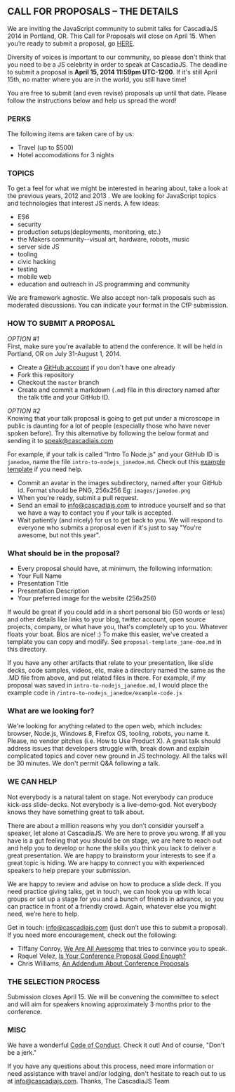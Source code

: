 ## CALL FOR PROPOSALS – THE DETAILS

We are inviting the JavaScript community to submit talks for CascadiaJS 2014 in Portland, OR. This Call for Proposals will close on April 15. When you’re ready to submit a proposal, go [HERE](https://github.com/cascadiajs/2014.cascadiajs.com/blob/master/proposals/README.md#how-to-submit-a-proposal).

Diversity of voices is important to our community, so please don't think that you need to be a JS celebrity in order to speak at CascadiaJS. The deadline to submit a proposal is **April 15, 2014 11:59pm UTC-1200**. If it's still April 15th, no matter where you are in the world, you still have time!

You are free to submit (and even revise) proposals up until that date. Please follow the instructions below and help us spread the word!

### PERKS
The following items are taken care of by us:

* Travel (up to $500)
* Hotel accomodations for 3 nights

### TOPICS
To get a feel for what we might be interested in hearing about, take a look at
the previous years, 2012 and 2013 . We are looking for JavaScript topics and
technologies that interest JS nerds. A few ideas:
- ES6
- security
- production setups(deployments, monitoring, etc.)
- the Makers community--visual art, hardware, robots, music
- server side JS
- tooling
- civic hacking
- testing
- mobile web
- education and outreach in JS programming and community

We are framework agnostic. We also accept non-talk proposals such as moderated
discussions. You can indicate your format in the CfP submission.

### HOW TO SUBMIT A PROPOSAL
*OPTION #1*  
First, make sure you're available to attend the conference. It will be held in
Portland, OR on July 31-August 1, 2014.
* Create a [GitHub account](github.com) if you don't have one already
* Fork this repository
* Checkout the `master` branch
* Create and commit a markdown (`.md`) file in this directory named after the talk title and your GitHub ID.

*OPTION #2*  
Knowing that your talk proposal is going to get put under a microscope in public is daunting for a lot of people (especially those who have never spoken before). Try this alternative by following the below format and sending it to [speak@cascadiajs.com](mailto:speak@cascadiajs.com)

For example, if your talk is called "Intro To Node.js" and your GitHub ID is `janedoe`, name the file `intro-to-nodejs_janedoe.md`. Check out this [example template](https://github.com/cascadiajs/2014.cascadiajs.com/blob/master/proposals/proposal-template_janedoe.md) if you need help.

* Commit an avatar in the images subdirectory, named after your GitHub id. Format should be PNG, 256x256 Eg: `images/janedoe.png`
* When you're ready, submit a pull request.
* Send an email to [info@cascadiajs.com](mailto:info@cascadiajs.com) to introduce yourself and so that we have a way to contact you if your talk is accepted.
* Wait patiently (and nicely) for us to get back to you. We will respond to everyone who submits a proposal even if it's just to say "You're awesome, but not this year".

### What should be in the proposal?
- Every proposal should have, at minimum, the following information:
- Your Full Name
- Presentation Title
- Presentation Description
- Your preferred image for the website (256x256)

If would be great if you could add in a short personal bio (50 words or less)
and other details like links to your blog, twitter account, open source
projects, company, or what have you, that's completely up to you. Whatever
floats your boat. Bios are nice! :) To make this easier, we've created a template
you can copy and modify. See `proposal-template_jane-doe.md` in this directory.


If you have any other artifacts that relate to your presentation, like slide decks,
code samples, videos, etc, make a directory named the same as the .MD file from above,
and put related files in there. For example, if my proposal was saved in `intro-to-nodejs_janedoe.md`,
I would place the example code in `/intro-to-nodejs_janedoe/example-code.js`

### What are we looking for?
We're looking for anything related to the open web, which includes: browser,
Node.js, Windows 8, Firefox OS, tooling, robots, you name it. Please, no vendor
pitches (i.e. How to Use Product X). A great talk should address issues that
developers struggle with, break down and explain complicated topics and cover
new ground in JS technology.  All the talks will be 30 minutes. We don't permit
Q&A following a talk.

### WE CAN HELP
Not everybody is a natural talent on stage. Not everybody can produce kick-ass
slide-decks. Not everybody is a live-demo-god. Not everybody knows they have
something great to talk about.

There are about a million reasons why you don’t consider yourself a speaker,
let alone at CascadiaJS. We are here to prove you wrong. If all you have is a
gut feeling that you should be on stage, we are here to reach out and help you
to develop or hone the skills you think you lack to deliver a great
presentation.  We are happy to brainstorm your interests to see if a great
topic is hiding.  We are happy to connect you with experienced speakers to help
prepare your submission.

We are happy to review and advise on how to produce a slide deck.  If you need
practice giving talks, get in touch, we can hook you up with local groups or
set up a stage for you and a bunch of friends in advance, so you can practice
in front of a friendly crowd.  Again, whatever else you might need, we’re here
to help.

Get in touch: [info@cascadiajs.com](mailto:info@cascadiajs.com) (just don’t use this to submit a proposal).
If you need more encouragement, check out the following:

- Tiffany Conroy, [We Are All Awesome](http://weareallaweso.me/) that tries to convince you to speak.
- Raquel Velez,  [Is Your Conference Proposal Good Enough?](http://rckbt.me/2014/01/conference-proposals/)
- Chris Williams, [An Addendum About Conference Proposals](http://blog.voodootikigod.com/an-addendum-about-conference-proposals/)

### THE SELECTION PROCESS
Submission closes April 15. We will be convening the committee to select and will aim for speakers knowing approximately 3 months prior to the conference.

### MISC
We have a wonderful [Code of Conduct](https://github.com/cascadiajs/2014.cascadiajs.com/blob/master/code-of-conduct.md). Check it out! And of course, "Don't be a jerk."

If you have any questions about this process, need more information or need
assistance with travel and/or lodging, don't hesitate to reach out to us at
[info@cascadiajs.com](info@cascadiajs.com).
Thanks, The CascadiaJS Team

